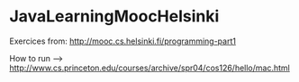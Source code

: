 JavaLearningMoocHelsinki
========================
Exercices from: http://mooc.cs.helsinki.fi/programming-part1

How to run --> http://www.cs.princeton.edu/courses/archive/spr04/cos126/hello/mac.html
